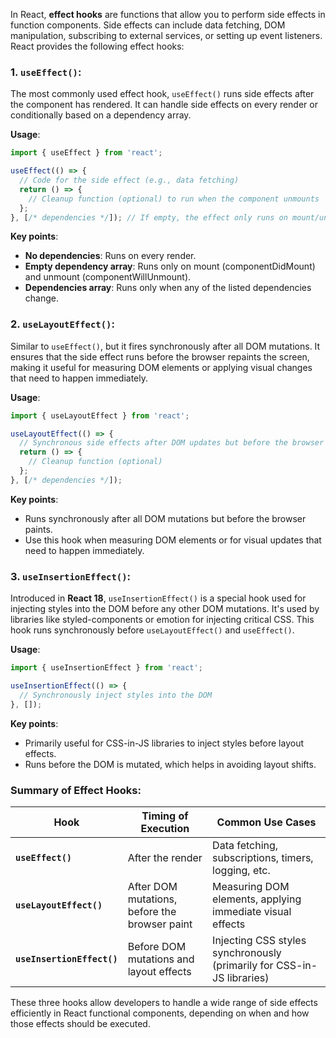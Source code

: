 In React, **effect hooks** are functions that allow you to perform side effects in function components. Side effects can include data fetching, DOM manipulation, subscribing to external services, or setting up event listeners. React provides the following effect hooks:

### 1. **`useEffect()`**:
The most commonly used effect hook, `useEffect()` runs side effects after the component has rendered. It can handle side effects on every render or conditionally based on a dependency array.

**Usage**:
```jsx
import { useEffect } from 'react';

useEffect(() => {
  // Code for the side effect (e.g., data fetching)
  return () => {
    // Cleanup function (optional) to run when the component unmounts
  };
}, [/* dependencies */]); // If empty, the effect only runs on mount/unmount
```

**Key points**:
- **No dependencies**: Runs on every render.
- **Empty dependency array**: Runs only on mount (componentDidMount) and unmount (componentWillUnmount).
- **Dependencies array**: Runs only when any of the listed dependencies change.

### 2. **`useLayoutEffect()`**:
Similar to `useEffect()`, but it fires synchronously after all DOM mutations. It ensures that the side effect runs before the browser repaints the screen, making it useful for measuring DOM elements or applying visual changes that need to happen immediately.

**Usage**:
```jsx
import { useLayoutEffect } from 'react';

useLayoutEffect(() => {
  // Synchronous side effects after DOM updates but before the browser paints
  return () => {
    // Cleanup function (optional)
  };
}, [/* dependencies */]); 
```

**Key points**:
- Runs synchronously after all DOM mutations but before the browser paints.
- Use this hook when measuring DOM elements or for visual updates that need to happen immediately.

### 3. **`useInsertionEffect()`**:
Introduced in **React 18**, `useInsertionEffect()` is a special hook used for injecting styles into the DOM before any other DOM mutations. It's used by libraries like styled-components or emotion for injecting critical CSS. This hook runs synchronously before `useLayoutEffect()` and `useEffect()`.

**Usage**:
```jsx
import { useInsertionEffect } from 'react';

useInsertionEffect(() => {
  // Synchronously inject styles into the DOM
}, []);
```

**Key points**:
- Primarily useful for CSS-in-JS libraries to inject styles before layout effects.
- Runs before the DOM is mutated, which helps in avoiding layout shifts.

### Summary of Effect Hooks:

| Hook                | Timing of Execution                   | Common Use Cases                                    |
|---------------------|---------------------------------------|----------------------------------------------------|
| **`useEffect()`**    | After the render                      | Data fetching, subscriptions, timers, logging, etc. |
| **`useLayoutEffect()`** | After DOM mutations, before the browser paint | Measuring DOM elements, applying immediate visual effects |
| **`useInsertionEffect()`** | Before DOM mutations and layout effects | Injecting CSS styles synchronously (primarily for CSS-in-JS libraries) |

These three hooks allow developers to handle a wide range of side effects efficiently in React functional components, depending on when and how those effects should be executed.